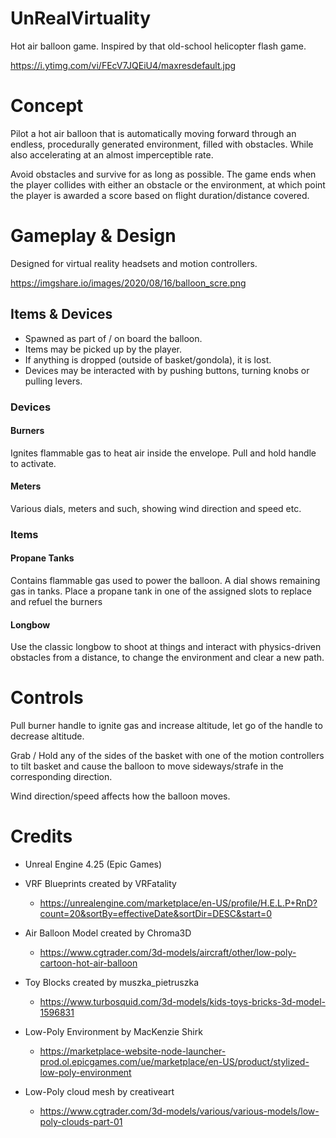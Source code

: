 # UnRealVirtuality
Hot air balloon game. Inspired by that old-school helicopter flash game.

https://i.ytimg.com/vi/FEcV7JQEiU4/maxresdefault.jpg

# Concept 
Pilot a hot air balloon that is automatically moving forward through an endless, procedurally generated environment, filled with obstacles. While also accelerating at an almost imperceptible rate. 

Avoid obstacles and survive for as long as possible. The game ends when the player collides with either an obstacle or the environment, at which point the player is awarded a score based on flight duration/distance covered. 

# Gameplay & Design
Designed for virtual reality headsets and motion controllers. 

https://imgshare.io/images/2020/08/16/balloon_scre.png

## Items & Devices
  - Spawned as part of / on board the balloon. 
  - Items may be picked up by the player.
  - If anything is dropped (outside of basket/gondola), it is lost.
  - Devices may be interacted with by pushing buttons, turning knobs or pulling levers. 

### Devices 

#### Burners
Ignites flammable gas to heat air inside the envelope. Pull and hold handle to activate. 

#### Meters
Various dials, meters and such, showing wind direction and speed etc. 

### Items

#### Propane Tanks 
Contains flammable gas used to power the balloon. A dial shows remaining gas in tanks. 
Place a propane tank in one of the assigned slots to replace and refuel the burners

#### Longbow
Use the classic longbow to shoot at things and interact with physics-driven obstacles from a distance, to change the environment and clear a new path. 

# Controls
Pull burner handle to ignite gas and increase altitude, let go of the handle to decrease altitude. 

Grab / Hold any of the sides of the basket with one of the motion controllers to tilt basket and cause the balloon to move sideways/strafe in the corresponding direction. 

Wind direction/speed affects how the balloon moves. 

# Credits

- Unreal Engine 4.25 (Epic Games)

- VRF Blueprints created by VRFatality
  - https://unrealengine.com/marketplace/en-US/profile/H.E.L.P+RnD?count=20&sortBy=effectiveDate&sortDir=DESC&start=0
    
- Air Balloon Model created by Chroma3D
  - https://www.cgtrader.com/3d-models/aircraft/other/low-poly-cartoon-hot-air-balloon

- Toy Blocks created by muszka_pietruszka
  - https://www.turbosquid.com/3d-models/kids-toys-bricks-3d-model-1596831
  
- Low-Poly Environment by MacKenzie Shirk
  - https://marketplace-website-node-launcher-prod.ol.epicgames.com/ue/marketplace/en-US/product/stylized-low-poly-environment

- Low-Poly cloud mesh by creativeart
  - https://www.cgtrader.com/3d-models/various/various-models/low-poly-clouds-part-01

